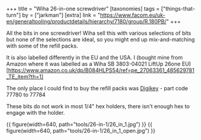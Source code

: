 +++
title = "Wiha 26-in-one screwdriver"
[taxonomies]
tags = ["things-that-turn"]
by = ["jarkman"]
[extra]
link = "https://www.facom.eu/uk-en/generaltooling/productdetails/hierarchy/7180/group/R.180PB/"
+++

All the bits in one screwdriver! Wiha sell this with various selections of bits but none of the selections are ideal, so you might end up mix-and-matching with some of the refill packs.

It is also labelled differently in the EU and the USA. I (bought mine from Amazon where it was labelled as a Wiha SB 3803-04021 LiftUp 26one EU)[https://www.amazon.co.uk/dp/B084HLPS54/ref=pe_27063361_485629781_TE_item?th=1]

The only place I could find to buy the refill packs was [Digikey](https://www.digikey.co.uk/en/products/detail/wiha/77784/11512945) - part code 77780 to 77784

These bits do not work in most 1/4" hex holders, there isn't enough hex to engage with the holder.

{{ figure(width=640, path="tools/26-in-1/26_in_1.jpg") }}
{{ figure(width=640, path="tools/26-in-1/26_in_1_open.jpg") }}
